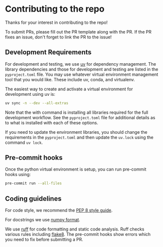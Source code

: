 # Contributing to the repo

Thanks for your interest in contributing to the repo!

To submit PRs, please fill out the PR template along with the PR. If the PR
fixes an issue, don't forget to link the PR to the issue!

## Development Requirements

For development and testing, we use [uv](https://github.com/astral-sh/uv?tab=readme-ov-file#installation) for dependency
management. The library dependencies and those for development and testing are listed in the `pyproject.toml` file.
You may use whatever virtual environment management tool that you would like.
These include uv, conda, and virtualenv.

The easiest way to create and activate a virtual environment for development using uv is:
```bash
uv sync -n --dev --all-extras
```

Note that the with command is installing all libraries required for the full development workflow. See the `pyproject.toml`
file for additional details as to what is installed with each of these options.

If you need to update the environment libraries, you should change the requirements in the `pyproject.toml` and then update
the `uv.lock` using the command `uv lock`.

## Pre-commit hooks

Once the python virtual environment is setup, you can run pre-commit hooks using:

```bash
pre-commit run --all-files
```

## Coding guidelines

For code style, we recommend the [PEP 8 style guide](https://peps.python.org/pep-0008/).

For docstrings we use [numpy format](https://numpydoc.readthedocs.io/en/latest/format.html).

We use [ruff](https://docs.astral.sh/ruff/) for code formatting and static code analysis. Ruff checks various rules including [
flake8](https://docs.astral.sh/ruff/faq/#how-does-ruff-compare-to-flake8). The pre-commit hooks show errors which you need
to fix before submitting a PR.
